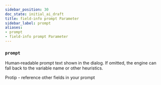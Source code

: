 ```yaml
---
sidebar_position: 30
doc_state: initial_ai_draft
title: field-info prompt Parameter
sidebar_label: prompt
aliases:
- prompt
- field-info prompt Parameter
---
```


### `prompt`
Human‑readable prompt text shown in the dialog. If omitted, the engine can fall back to the variable name or other heuristics.


Protip - reference other fields in your prompt